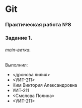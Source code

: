 # Git
### Практическая работа №8
### Задание 1.
###### main-ветка. 


Выполнил:

* <дронова лилия>
* <УИТ-211>
* Ким Виктория Александровна
* УИТ-211
* <Смолова Полина>
* <УИТ-211>
